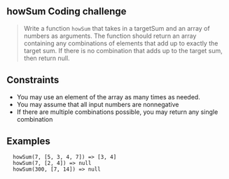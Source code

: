 ## howSum Coding challenge
> Write a function `howSum` that takes in a targetSum and an array of numbers as arguments. The function
should return an array containing any combinations of elements that add up to exactly the target sum. If there is no combination that adds up to the target sum,
then return null.

## Constraints
- You may use an element of the array as many times as needed.
- You may assume that all input numbers are nonnegative
- If there are multiple combinations possible, you may return any single combination

## Examples
```
  howSum(7, [5, 3, 4, 7]) => [3, 4]
  howSum(7, [2, 4]) => null
  howSum(300, [7, 14]) => null
```